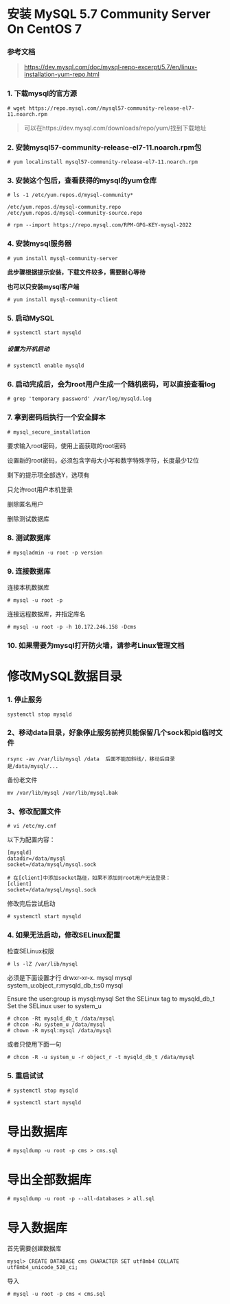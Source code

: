 # 安装 MySQL 5.7 Community Server On CentOS 7

### 参考文档
> https://dev.mysql.com/doc/mysql-repo-excerpt/5.7/en/linux-installation-yum-repo.html

### 1. 下载mysql的官方源
```
# wget https://repo.mysql.com//mysql57-community-release-el7-11.noarch.rpm
```
> 可以在https://dev.mysql.com/downloads/repo/yum/找到下载地址

### 2. 安装mysql57-community-release-el7-11.noarch.rpm包
```
# yum localinstall mysql57-community-release-el7-11.noarch.rpm
```

### 3. 安装这个包后，查看获得的mysql的yum仓库
```
# ls -1 /etc/yum.repos.d/mysql-community*
 
/etc/yum.repos.d/mysql-community.repo
/etc/yum.repos.d/mysql-community-source.repo

# rpm --import https://repo.mysql.com/RPM-GPG-KEY-mysql-2022
```

### 4. 安装mysql服务器
```
# yum install mysql-community-server
```
**此步骤根据提示安装，下载文件较多，需要耐心等待**

**也可以只安装mysql客户端**
```
# yum install mysql-community-client
```

### 5. 启动MySQL
```
# systemctl start mysqld
```
##### 设置为开机启动
```
# systemctl enable mysqld
```

### 6. 启动完成后，会为root用户生成一个随机密码，可以直接查看log
```
# grep 'temporary password' /var/log/mysqld.log
```

### 7. 拿到密码后执行一个安全脚本
```
# mysql_secure_installation
```
要求输入root密码，使用上面获取的root密码

设置新的root密码，必须包含字母大小写和数字特殊字符，长度最少12位

剩下的提示项全部选Y，选项有

只允许root用户本机登录

删除匿名用户

删除测试数据库

### 8. 测试数据库
```
# mysqladmin -u root -p version
```

### 9. 连接数据库
连接本机数据库
```
# mysql -u root -p
```

连接远程数据库，并指定库名
```
# mysql -u root -p -h 10.172.246.158 -Dcms
```

### 10. 如果需要为mysql打开防火墙，请参考Linux管理文档



# 修改MySQL数据目录


### 1. 停止服务
```
systemctl stop mysqld
```

### 2、移动data目录，好象停止服务前拷贝能保留几个sock和pid临时文件
```
rsync -av /var/lib/mysql /data  后面不能加斜线/，移动后目录是/data/mysql/...
```

备份老文件
```
mv /var/lib/mysql /var/lib/mysql.bak
```

### 3、修改配置文件
```
# vi /etc/my.cnf
```

以下为配置内容：
```
[mysqld]
datadir=/data/mysql
socket=/data/mysql/mysql.sock 
 
# 在[client]中添加socket路径，如果不添加则root用户无法登录：
[client]
socket=/data/mysql/mysql.sock
```

修改完后尝试启动
```
# systemctl start mysqld
```

### 4. 如果无法启动，修改SELinux配置

检查SELinux权限
```
# ls -lZ /var/lib/mysql
```
必须是下面设置才行
drwxr-xr-x. mysql mysql system_u:object_r:mysqld_db_t:s0 mysql

Ensure the user:group is mysql:mysql
Set the SELinux tag to mysqld_db_t
Set the SELinux user to system_u

```
# chcon -Rt mysqld_db_t /data/mysql
# chcon -Ru system_u /data/mysql
# chown -R mysql:mysql /data/mysql
```

或者只使用下面一句
```
# chcon -R -u system_u -r object_r -t mysqld_db_t /data/mysql
```


### 5. 重启试试
```
# systemctl stop mysqld
 
# systemctl start mysqld
```

# 导出数据库
```
# mysqldump -u root -p cms > cms.sql
```
# 导出全部数据库
```
# mysqldump -u root -p --all-databases > all.sql

```

# 导入数据库
首先需要创建数据库
```
mysql> CREATE DATABASE cms CHARACTER SET utf8mb4 COLLATE utf8mb4_unicode_520_ci;
```
导入
```
# mysql -u root -p cms < cms.sql
```